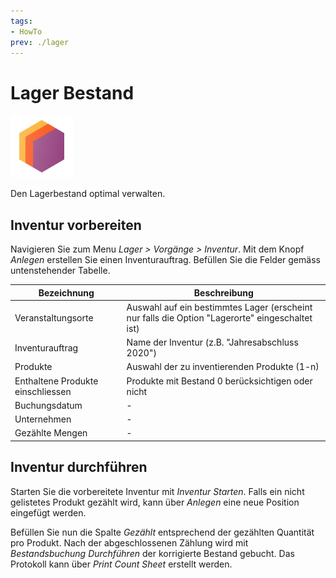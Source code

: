 ```yaml
---
tags:
- HowTo
prev: ./lager
---
```

# Lager Bestand
![icons_odoo_stock](assets/icons_odoo_stock.png)

Den Lagerbestand optimal verwalten.

## Inventur vorbereiten

Navigieren Sie zum Menu *Lager > Vorgänge > Inventur*. Mit dem Knopf *Anlegen* erstellen Sie einen Inventurauftrag. Befüllen Sie die Felder gemäss untenstehender Tabelle.

| Bezeichnung                       | Beschreibung                                                                                    |
| --------------------------------- | ----------------------------------------------------------------------------------------------- |
| Veranstaltungsorte                | Auswahl auf ein bestimmtes Lager (erscheint nur falls die Option "Lagerorte" eingeschaltet ist) |
| Inventurauftrag                   | Name der Inventur (z.B. "Jahresabschluss 2020")                                                 |
| Produkte                          | Auswahl der zu inventierenden Produkte (1-n)                                                    |
| Enthaltene Produkte einschliessen | Produkte mit Bestand 0 berücksichtigen oder nicht                                               |
| Buchungsdatum                     | -                                                                                               |
| Unternehmen                       | -                                                                                               |
| Gezählte Mengen                   | -                                                                                               |

## Inventur durchführen

Starten Sie die vorbereitete Inventur mit *Inventur Starten*. Falls ein nicht gelistetes Produkt gezählt wird, kann über *Anlegen* eine neue Position eingefügt werden.

Befüllen Sie nun die Spalte *Gezählt* entsprechend der gezählten Quantität pro Produkt. Nach der abgeschlossenen Zählung wird mit *Bestandsbuchung Durchführen* der korrigierte Bestand gebucht. Das Protokoll kann über *Print Count Sheet* erstellt werden.
